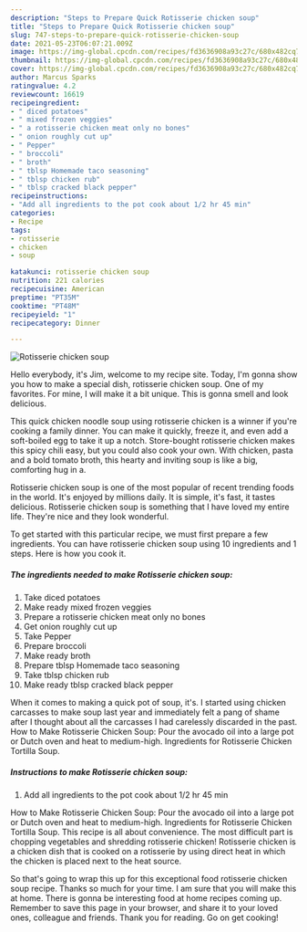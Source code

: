 ```yaml
---
description: "Steps to Prepare Quick Rotisserie chicken soup"
title: "Steps to Prepare Quick Rotisserie chicken soup"
slug: 747-steps-to-prepare-quick-rotisserie-chicken-soup
date: 2021-05-23T06:07:21.009Z
image: https://img-global.cpcdn.com/recipes/fd3636908a93c27c/680x482cq70/rotisserie-chicken-soup-recipe-main-photo.jpg
thumbnail: https://img-global.cpcdn.com/recipes/fd3636908a93c27c/680x482cq70/rotisserie-chicken-soup-recipe-main-photo.jpg
cover: https://img-global.cpcdn.com/recipes/fd3636908a93c27c/680x482cq70/rotisserie-chicken-soup-recipe-main-photo.jpg
author: Marcus Sparks
ratingvalue: 4.2
reviewcount: 16619
recipeingredient:
- " diced potatoes"
- " mixed frozen veggies"
- " a rotisserie chicken meat only no bones"
- " onion roughly cut up"
- " Pepper"
- " broccoli"
- " broth"
- " tblsp Homemade taco seasoning"
- " tblsp chicken rub"
- " tblsp cracked black pepper"
recipeinstructions:
- "Add all ingredients to the pot cook about 1/2 hr 45 min"
categories:
- Recipe
tags:
- rotisserie
- chicken
- soup

katakunci: rotisserie chicken soup 
nutrition: 221 calories
recipecuisine: American
preptime: "PT35M"
cooktime: "PT48M"
recipeyield: "1"
recipecategory: Dinner

---
```



![Rotisserie chicken soup](https://img-global.cpcdn.com/recipes/fd3636908a93c27c/680x482cq70/rotisserie-chicken-soup-recipe-main-photo.jpg)

Hello everybody, it's Jim, welcome to my recipe site. Today, I'm gonna show you how to make a special dish, rotisserie chicken soup. One of my favorites. For mine, I will make it a bit unique. This is gonna smell and look delicious.

This quick chicken noodle soup using rotisserie chicken is a winner if you&#39;re cooking a family dinner. You can make it quickly, freeze it, and even add a soft-boiled egg to take it up a notch. Store-bought rotisserie chicken makes this spicy chili easy, but you could also cook your own. With chicken, pasta and a bold tomato broth, this hearty and inviting soup is like a big, comforting hug in a.

Rotisserie chicken soup is one of the most popular of recent trending foods in the world. It's enjoyed by millions daily. It is simple, it's fast, it tastes delicious. Rotisserie chicken soup is something that I have loved my entire life. They're nice and they look wonderful.


To get started with this particular recipe, we must first prepare a few ingredients. You can have rotisserie chicken soup using 10 ingredients and 1 steps. Here is how you cook it.

<!--inarticleads1-->

##### The ingredients needed to make Rotisserie chicken soup:

1. Take  diced potatoes
1. Make ready  mixed frozen veggies
1. Prepare  a rotisserie chicken meat only no bones
1. Get  onion roughly cut up
1. Take  Pepper
1. Prepare  broccoli
1. Make ready  broth
1. Prepare  tblsp Homemade taco seasoning
1. Take  tblsp chicken rub
1. Make ready  tblsp cracked black pepper


When it comes to making a quick pot of soup, it&#39;s. I started using chicken carcasses to make soup last year and immediately felt a pang of shame after I thought about all the carcasses I had carelessly discarded in the past. How to Make Rotisserie Chicken Soup: Pour the avocado oil into a large pot or Dutch oven and heat to medium-high. Ingredients for Rotisserie Chicken Tortilla Soup. 

<!--inarticleads2-->

##### Instructions to make Rotisserie chicken soup:

1. Add all ingredients to the pot cook about 1/2 hr 45 min


How to Make Rotisserie Chicken Soup: Pour the avocado oil into a large pot or Dutch oven and heat to medium-high. Ingredients for Rotisserie Chicken Tortilla Soup. This recipe is all about convenience. The most difficult part is chopping vegetables and shredding rotisserie chicken! Rotisserie chicken is a chicken dish that is cooked on a rotisserie by using direct heat in which the chicken is placed next to the heat source. 

So that's going to wrap this up for this exceptional food rotisserie chicken soup recipe. Thanks so much for your time. I am sure that you will make this at home. There is gonna be interesting food at home recipes coming up. Remember to save this page in your browser, and share it to your loved ones, colleague and friends. Thank you for reading. Go on get cooking!
